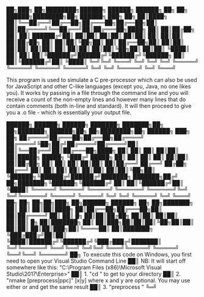 ﻿██╗███╗   ██╗████████╗██████╗  ██████╗ ██████╗ ██╗   ██╗ ██████╗████████╗██╗ ██████╗ ███╗   ██╗
██║████╗  ██║╚══██╔══╝██╔══██╗██╔═══██╗██╔══██╗██║   ██║██╔════╝╚══██╔══╝██║██╔═══██╗████╗  ██║
██║██╔██╗ ██║   ██║   ██████╔╝██║   ██║██║  ██║██║   ██║██║        ██║   ██║██║   ██║██╔██╗ ██║
██║██║╚██╗██║   ██║   ██╔══██╗██║   ██║██║  ██║██║   ██║██║        ██║   ██║██║   ██║██║╚██╗██║
██║██║ ╚████║   ██║   ██║  ██║╚██████╔╝██████╔╝╚██████╔╝╚██████╗   ██║   ██║╚██████╔╝██║ ╚████║
╚═╝╚═╝  ╚═══╝   ╚═╝   ╚═╝  ╚═╝ ╚═════╝ ╚═════╝  ╚═════╝  ╚═════╝   ╚═╝   ╚═╝ ╚═════╝ ╚═╝  ╚═══╝
                                                                                               

This program is used to simulate a C pre-processor which can also be used for JavaScript and other C-like languages
(except you, Java, no one likes you). It works by passing in a file through the command line and you will receive a count of the
non-empty lines and however many lines that do contain comments (both in-line and standard). It will then proceed to give you a
<name>.o file - which is essentially your output file. 


 ██████╗ ██████╗ ██████╗ ███████╗       ███████╗██╗  ██╗███████╗ ██████╗██╗   ██╗████████╗██╗ ██████╗ ███╗   ██╗
██╔════╝██╔═══██╗██╔══██╗██╔════╝       ██╔════╝╚██╗██╔╝██╔════╝██╔════╝██║   ██║╚══██╔══╝██║██╔═══██╗████╗  ██║
██║     ██║   ██║██║  ██║█████╗         █████╗   ╚███╔╝ █████╗  ██║     ██║   ██║   ██║   ██║██║   ██║██╔██╗ ██║
██║     ██║   ██║██║  ██║██╔══╝         ██╔══╝   ██╔██╗ ██╔══╝  ██║     ██║   ██║   ██║   ██║██║   ██║██║╚██╗██║
╚██████╗╚██████╔╝██████╔╝███████╗       ███████╗██╔╝ ██╗███████╗╚██████╗╚██████╔╝   ██║   ██║╚██████╔╝██║ ╚████║
 ╚═════╝ ╚═════╝ ╚═════╝ ╚══════╝       ╚══════╝╚═╝  ╚═╝╚══════╝ ╚═════╝ ╚═════╝    ╚═╝   ╚═╝ ╚═════╝ ╚═╝  ╚═══╝
    ██╗            ██╗    ██╗██╗███╗   ██╗██████╗  ██████╗ ██╗    ██╗███████╗
    ██║            ██║    ██║██║████╗  ██║██╔══██╗██╔═══██╗██║    ██║██╔════╝
    ██║            ██║ █╗ ██║██║██╔██╗ ██║██║  ██║██║   ██║██║ █╗ ██║███████╗
    ██║            ██║███╗██║██║██║╚██╗██║██║  ██║██║   ██║██║███╗██║╚════██║
    ██║███████╗    ╚███╔███╔╝██║██║ ╚████║██████╔╝╚██████╔╝╚███╔███╔╝███████║
    ╚═╝╚══════╝     ╚══╝╚══╝ ╚═╝╚═╝  ╚═══╝╚═════╝  ╚═════╝  ╚══╝╚══╝ ╚══════╝
    ██╗		   To execute this code on Windows, you first need to open your Visual Studio Command Line
    ██║            NB: It will start off somewhere like this: "C:\Program Files (x86)\Microsoft Visual Studio\2017\Enterprise>"
    ██║		   1. "cd <folder path>" to get to your directory
    ██║		   2. "nmake [preprocess|ppc]" [x|y] where x and y are optional. You may use either or and get the same result
    ██║            3. "preprocess <file>"
    ╚═╝ 